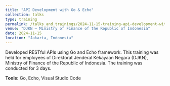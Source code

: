 ```yaml
---
title: "API Development with Go & Echo"
collection: talks
type: training
permalink: /talks_and_trainings/2024-11-15-training-api-development-with-go-and-echo
venue: "DJKN – Ministry of Finance of the Republic of Indonesia"
date: 2024-11-15
location: "Jakarta, Indonesia"
---
```


Developed RESTful APIs using Go and Echo framework. This training was held for employees of Direktorat Jenderal Kekayaan Negara (DJKN), Ministry of Finance of the Republic of Indonesia. The training was conducted for 3 days.

**Tools:** Go, Echo, Visual Studio Code
